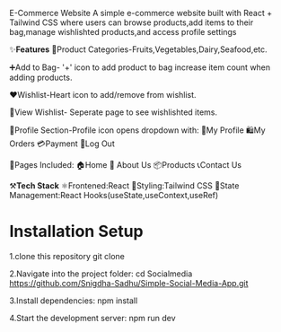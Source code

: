E-Commerce Website
 A simple e-commerce website built with React + Tailwind CSS where users can browse products,add items to their bag,manage wishlishted products,and access profile settings

✨**Features**
  🍎Product Categories-Fruits,Vegetables,Dairy,Seafood,etc.

  ➕Add to Bag- '+' icon to add product to bag increase item count when adding products.

  ❤️Wishlist-Heart icon to add/remove from wishlist.

  👀View Wishlist- Seperate page to see wishlishted items.

  👤Profile Section-Profile icon opens dropdown with:
    📝My Profile
    🛍️My Orders
    💳Payment
    🚪Log Out


  📄Pages Included:
    🏠Home
    🏢 About Us
    📦Products
    📞Contact Us
   

⚒️**Tech Stack**
  ⚛Frontened:React
  🎨Styling:Tailwind CSS
  🔄State Management:React Hooks(useState,useContext,useRef)

# Installation Setup
  1.clone this repository
  git clone

  2.Navigate into the project folder:
  cd Socialmedia https://github.com/Snigdha-Sadhu/Simple-Social-Media-App.git

  3.Install dependencies:
  npm install

  4.Start the development server:
  npm run dev